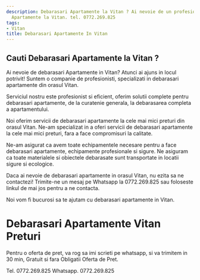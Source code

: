 ```yaml
---
description: Debarasari Apartamente la Vitan ? Ai nevoie de un profesionist in Debarasari
  Apartamente la Vitan. tel. 0772.269.825
tags:
- Vitan
title: Debarasari Apartamente In Vitan
---
```



## Cauti Debarasari Apartamente la Vitan ?


Ai nevoie de debarasari Apartamente in Vitan? Atunci ai ajuns in locul potrivit! Suntem o companie de profesionisti, specializati in debarasari apartamente din orasul Vitan.

Serviciul nostru este profesionist si eficient, oferim solutii complete pentru debarasari apartamente, de la curatenie generala, la debarasarea completa a apartamentului.

Noi oferim servicii de debarasari apartamente la cele mai mici preturi din orasul Vitan. Ne-am specializat in a oferi servicii de debarasari apartamente la cele mai mici preturi, fara a face compromisuri la calitate.

Ne-am asigurat ca avem toate echipamentele necesare pentru a face debarasari apartamente, echipamente profesionale si sigure. Ne asiguram ca toate materialele si obiectele debarasate sunt transportate in locatii sigure si ecologice.

Daca ai nevoie de debarasari apartamente in orasul Vitan, nu ezita sa ne contactezi! Trimite-ne un mesaj pe Whatsapp la 0772.269.825 sau foloseste linkul de mai jos pentru a ne contacta. 

Noi vom fi bucurosi sa te ajutam cu debarasari apartamente in Vitan.

# Debarasari Apartamente Vitan Preturi
Pentru o oferta de pret, va rog sa imi scrieti pe whatsapp, si va trimitem in 30 min, Gratuit si fara Obligatii Oferta de Pret.

Tel. 0772.269.825
Whatsapp. 0772.269.825